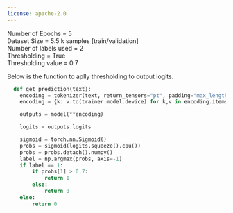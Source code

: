 ```yaml
---
license: apache-2.0
---
```


Number of Epochs = 5 <br>
Dataset Size = 5.5 k samples [train/validation] <br>
Number of labels used = 2 <br>
Thresholding = True<br>
Thresholding value = 0.7<br>

Below is the function to aplly thresholding to output logits.


```python
  def get_prediction(text):
    encoding = tokenizer(text, return_tensors="pt", padding="max_length", truncation=True, max_length=128)
    encoding = {k: v.to(trainer.model.device) for k,v in encoding.items()}

    outputs = model(**encoding)

    logits = outputs.logits

    sigmoid = torch.nn.Sigmoid()
    probs = sigmoid(logits.squeeze().cpu())
    probs = probs.detach().numpy()
    label = np.argmax(probs, axis=-1)
    if label == 1:
        if probs[1] > 0.7:
            return 1
        else:
            return 0
    else:
        return 0
```